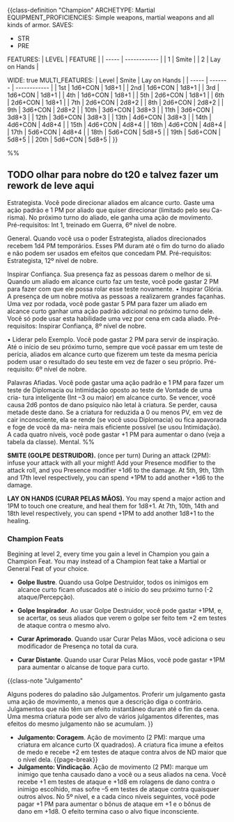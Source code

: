 {{class-definition "Champion"
ARCHETYPE: Martial
EQUIPMENT_PROFICIENCIES: Simple weapons, martial weapons and all kinds of armor.
SAVES:
- STR
- PRE

FEATURES:
| LEVEL | FEATURE      |
| ----- | ------------ |
| 1     | Smite        |
| 2     | Lay on Hands | 

WIDE: true
MULTI_FEATURES:
| Level | Smite   | Lay on Hands |
| ----- | ------- | ------------ |
| 1st   | 1d6+CON | 1d8+1        |
| 2nd   | 1d6+CON | 1d8+1        |
| 3rd   | 1d6+CON | 1d8+1        |
| 4th   | 1d6+CON | 1d8+1        |
| 5th   | 2d6+CON | 1d8+1        |
| 6th   | 2d6+CON | 1d8+1        |
| 7th   | 2d6+CON | 2d8+2        | 
| 8th   | 2d6+CON | 2d8+2        |
| 9th   | 3d6+CON | 2d8+2        |
| 10th  | 3d6+CON | 3d8+3        |
| 11th  | 3d6+CON | 3d8+3        |
| 12th  | 3d6+CON | 3d8+3        |
| 13th  | 4d6+CON | 3d8+3        |
| 14th  | 4d6+CON | 4d8+4        |
| 15th  | 4d6+CON | 4d8+4        |
| 16th  | 4d6+CON | 4d8+4        |
| 17th  | 5d6+CON | 4d8+4        |
| 18th  | 5d6+CON | 5d8+5        |
| 19th  | 5d6+CON | 5d8+5        |
| 20th  | 5d6+CON | 5d8+5        |
}}

%%
## TODO olhar para nobre do t20 e talvez fazer um rework de leve aqui

Estrategista. Você pode direcionar aliados em
alcance curto. Gaste uma ação padrão e 1 PM por
aliado que quiser direcionar (limitado pelo seu Ca-
risma). No próximo turno do aliado, ele ganha uma
ação de movimento. Pré-requisitos: Int 1, treinado em
Guerra, 6º nível de nobre.

General. Quando você usa o poder Estrategista,
aliados direcionados recebem 1d4 PM temporários.
Esses PM duram até o fim do turno do aliado e não
podem ser usados em efeitos que concedam PM.
Pré-requisitos: Estrategista, 12º nível de nobre.

Inspirar Confiança. Sua presença faz as pessoas
darem o melhor de si. Quando um aliado em alcance
curto faz um teste, você pode gastar 2 PM para fazer
com que ele possa rolar esse teste novamente.
• Inspirar Glória. A presença de um nobre motiva
as pessoas a realizarem grandes façanhas. Uma vez
por rodada, você pode gastar 5 PM para fazer um
aliado em alcance curto ganhar uma ação padrão
adicional no próximo turno dele. Você só pode usar
esta habilidade uma vez por cena em cada aliado.
Pré-requisitos: Inspirar Confiança, 8º nível de nobre.

• Liderar pelo Exemplo. Você pode gastar 2 PM para
servir de inspiração. Até o início de seu próximo turno,
sempre que você passar em um teste de perícia, aliados
em alcance curto que fizerem um teste da mesma
perícia podem usar o resultado do seu teste em vez de
fazer o seu próprio. Pré-requisito: 6º nível de nobre.

Palavras Afiadas. Você pode gastar uma ação
padrão e 1 PM para fazer um teste de Diplomacia ou
Intimidação oposto ao teste de Vontade de uma cria-
tura inteligente (Int –3 ou maior) em alcance curto.
Se vencer, você causa 2d6 pontos de dano psíquico
não letal à criatura. Se perder, causa metade deste
dano. Se a criatura for reduzida a 0 ou menos PV, em
vez de cair inconsciente, ela se rende (se você usou
Diplomacia) ou fica apavorada e foge de você da ma-
neira mais eficiente possível (se usou Intimidação).
A cada quatro níveis, você pode gastar +1 PM para
aumentar o dano (veja a tabela da classe). Mental.
%%

**SMITE (GOLPE DESTRUIDOR).** (once per turn) During an attack (2PM): infuse your attack with all your might! Add your Presence modifier to the attack roll, and you Presence modifier +1d6 to the damage. At 5th, 9th, 13th and 17th level respectively, you can spend +1PM to add another +1d6 to the damage.

**LAY ON HANDS (CURAR PELAS MÃOS).** You may spend a major action and 1PM to touch one creature, and heal them for 1d8+1. At 7th, 10th, 14th and 18th level respectively, you can spend +1PM to add another 1d8+1 to the healing.

### Champion Feats

Begining at level 2, every time you gain a level in Champion you gain a Champion Feat. You may instead of a Champion feat take a Martial or General Feat of your choice.

- **Golpe Ilustre**. Quando usa Golpe Destruidor, todos os inimigos em alcance curto ficam ofuscados até o início do seu próximo turno (-2 ataque/Percepção).

- **Golpe Inspirador**. Ao usar Golpe Destruidor, você pode gastar +1PM, e, se acertar, os seus aliados que verem o golpe ser feito tem +2 em testes de ataque contra o mesmo alvo.

- **Curar Aprimorado**. Quando usar Curar Pelas Mãos, você adiciona o seu modificador de Presença no total da cura.

- **Curar Distante**. Quando usar Curar Pelas Mãos, você pode gastar +1PM para aumentar o alcanse de toque para curto.

{{class-note "Julgamento"

Alguns poderes do paladino são Julgamentos. Proferir um julgamento gasta uma ação de movimento, a menos que a descrição diga o contrário. Julgamentos que não têm um efeito instantâneo duram até o fim da cena. Uma mesma criatura pode ser alvo de vários julgamentos diferentes, mas efeitos do mesmo julgamento não se acumulam.
}}

- **Julgamento: Coragem**. Ação de movimento (2 PM): marque uma criatura em alcance curto (X quadrados). A criatura fica imune a efeitos de medo e recebe +2 em testes de ataque contra alvos de ND maior que o nível dela.
{{page-break}}
- **Julgamento: Vindicação**. Ação de movimento (2 PM): marque um inimigo que tenha causado dano a você ou a seus aliados na cena. Você recebe +1 em testes de ataque e +1d8 em rolagens de dano contra o inimigo escolhido, mas sofre –5 em testes de ataque contra quaisquer outros alvos. No 5º nível, e a cada cinco níveis seguintes, você pode pagar +1 PM para aumentar o bônus de ataque em +1 e o bônus de dano em +1d8. O efeito termina caso o alvo fique inconsciente.
